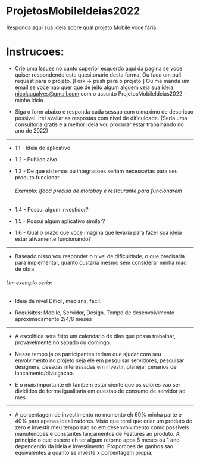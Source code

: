 # ProjetosMobileIdeias2022

Responda aqui sua ideia sobre qual projeto Mobile voce faria. 

# **Instrucoes:**

- Crie uma Issues no canto superior esquerdo aqui da pagina se voce quiser respondendo este quesitonario desta forma. Ou 
faca um pull request para o projeto. [Fork -> push para o projeto ] Ou me manda um email se voce nao quer que de jeito algum 
alguem veja sua ideia: nicolaugalves@gmail.com com o assunto ProjetosMobileIdeias2022 - minha ideia

- Siga o form abaixo e responda cada sessao com o maximo de descricao possivel. Irei avaliar
as respostas com nivel de dificuldade. (Seria uma consultoria gratis e a melhor ideia vou
procurar estar trabalhando no ano de 2022)

-------

- 1.1 - Ideia do aplicativo 

- 1.2 - Publico alvo

- 1.3 - De que sistemas ou integracoes seriam necessarias para seu produto funcionar
  ###### Exemplo: Ifood precisa de motoboy e restaurante para funcionarem

- 1.4 - Possui algum investidor?

- 1.5 - Possui algum aplicativo similar?

- 1.6 - Qual o prazo que voce imagina que levaria para fazer sua ideia estar ativamente funcionando?


-------

- Baseado nisso vou responder o nivel de dificuldade, o que precisaria para implementar, quanto custaria mesmo sem considerar minha
mao de obra.

###### Um exemplo seria:

- Ideia de nivel Dificil, mediana, facil.

- Requisitos: Mobile, Servidor, Design.
Tempo de desenvolvimento aproximadamente 2/4/6 meses


-------

- A escolhida sera feito um calendario de dias que possa trabalhar, provavelmente no sabado ou domingo.

- Nesse tempo ja os participantes teriam que ajudar com seu envolvimento no projeto seja ele em
pesquisar servidores, pesquisar designers, pessoas interessadas em investir, planejar cenarios de lancamento/divulgacao.

- E o mais importante eh tambem estar ciente que os valores vao ser divididos de forma igualitaria em questao de consumo de servidor ao mes.


-------

- A porcentagem de investimento no momento eh 60% minha parte e 40% para apenas idealizadores. Visto que terei que criar um produto do zero 
e investir meu tempo nao so em desenvolvimento como possiveis manutencoes e constantes lancamentos de Features ao produto. A principio o que espero eh ter algum retorno apos 6 meses ou 1 ano dependendo da ideia e investimento. Proporcoes de ganhos sao equivalentes a quanto se investe x porcentagem propia.


